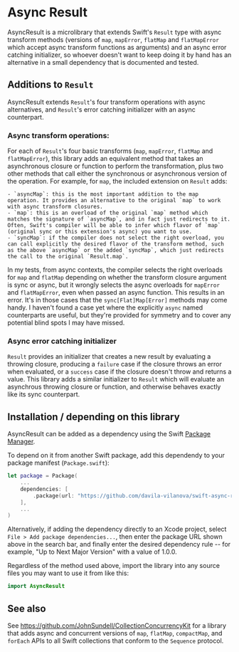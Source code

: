 # Async Result

AsyncResult is a microlibrary that extends Swift's `Result` type with async transform methods (versions of `map`, `mapError`, `flatMap` and `flatMapError` which accept async transform functions as arguments) and an async error catching initializer, so whoever doesn't want to keep doing it by hand has an alternative in a small dependency that is documented and tested.

## Additions to `Result`

AsyncResult extends `Result`'s four transform operations with async alternatives, and `Result`'s error catching initializer with an async counterpart.

### Async transform operations:

For each of `Result`'s four basic transforms (`map`, `mapError`, `flatMap` and `flatMapError`), this library adds an equivalent method that takes an asynchronous closure or function to perform the transformation, plus two other methods that call either the synchronous or asynchronous version of the operation. For example, for `map`, the included extension on `Result` adds:

    - `asyncMap`: this is the most important addition to the map operation. It provides an alternative to the original `map` to work with async transform closures.
    - `map`: this is an overload of the original `map` method which matches the signature of `asyncMap`, and in fact just redirects to it. Often, Swift's compiler will be able to infer which flavor of `map` (original sync or this extension's async) you want to use.
    - `syncMap`: if the compiler does not select the right overload, you can call explicitly the desired flavor of the transform method, such as the above `asyncMap` or the added `syncMap`, which just redirects the call to the original `Result.map`.

In my tests, from async contexts, the compiler selects the right overloads for `map` and `flatMap` depending on whether the transform closure argument is sync or async, but it wrongly selects the async overloads for `mapError` and `flatMapError`, even when passed an async function. This results in an error. It's in those cases that the `sync[Flat]Map[Error]` methods may come handy. I haven't found a case yet where the explicitly `async` named counterparts are useful, but they're provided for symmetry and to cover any potential blind spots I may have missed.

### Async error catching initializer

`Result` provides an initializer that creates a new result by evaluating a throwing closure, producing a `failure` case if the closure throws an error when evaluated, or a `success` case if the closure doesn't throw and returns a value. This library adds a similar initializer to `Result` which will evaluate an asynchrous throwing closure or function, and otherwise behaves exactly like its sync counterpart.

## Installation / depending on this library

AsyncResult can be added as a dependency using the Swift [Package Manager](https://www.swift.org/documentation/package-manager/).

To depend on it from another Swift package, add this dependendy to your package manifest (`Package.swift`):

```swift
let package = Package(
    ...
    dependencies: [
        .package(url: "https://github.com/davila-vilanova/swift-async-result.git", "1.0.0"..<"2.0.0")
    ],
    ...
)
```

Alternatively, if adding the dependency directly to an Xcode project, select `File > Add package dependencies...`, then enter the package URL shown above in the search bar, and finally enter the desired dependency rule -- for example, "Up to Next Major Version" with a value of 1.0.0.

Regardless of the method used above, import the library into any source files you may want to use it from like this:

```swift
import AsyncResult
```

## See also

See https://github.com/JohnSundell/CollectionConcurrencyKit for a library that adds async and concurrent versions of `map`, `flatMap`, `compactMap`, and `forEach` APIs to all Swift collections that conform to the `Sequence` protocol.
